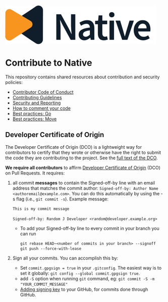 ![Logo!](assets/logo.png)

# Contribute to Native

This repository contains shared resources about contribution and security policies:

- [Contributor Code of Conduct](CODE_OF_CONDUCT.md)
- [Contributing Guidelines](CONTRIBUTING.md)
- [Security and Reporting](SECURITY.md)
- [How to comment your code](code-comments.md)
- [Best practices: Go](best-practices-go.md)
- [Best practices: Move](best-practices-move.md)

## Developer Certificate of Origin

The Developer Certificate of Origin (DCO) is a lightweight way for contributors to certify that they wrote or otherwise have the right to submit the code they are contributing to the project. See the [full text of the DCO](DCO.txt).

**We require all contributors** to affirm [Developer Certificate of Origin](https://developercertificate.org/) (DCO) on Pull Requests. It requires:

1. all commit **messages** to contain the Signed-off-by line with an email address that matches the commit author: `Signed-off-by: Author Name <authoremail@example.com>`. You can do this automatically by using the -s flag (i.e., `git commit -s`). Example message:

   ```
   This is my commit message

   Signed-off-by: Random J Developer <random@developer.example.org>
   ```

   - To add your Signed-off-by line to every commit in your branch you can run

     ```
     git rebase HEAD~<number of commits in your branch> --signoff
     git push --force-with-lease
     ```

2. Sign all your commits. You can accomplish this by:

   - Set `commit.gpgsign = true` in your `.gitconfig`. The easiest way is to set it globally: `git config --global commit.gpgsign true`.
   - add `-S` option when running `git` command, eg: `git commit -S -m "YOUR_COMMIT_MESSAGE"`
   - [Adding signing key](https://docs.github.com/en/authentication/managing-commit-signature-verification/signing-commits) to your GitHub, for commits done through GitHub.
